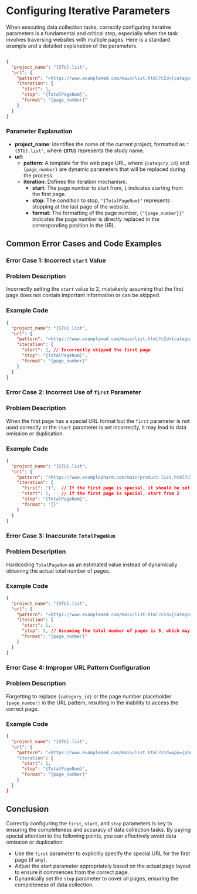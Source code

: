 # Configuring Iterative Parameters

When executing data collection tasks, correctly configuring iterative parameters is a fundamental and critical step, especially when the task involves traversing websites with multiple pages. Here is a standard example and a detailed explanation of the parameters.

```json

{
  "project_name": "{STU}.list",
  "url": {
    "pattern": "<https://www.examplemed.com/main/list.html?cId={category_id}&pn={page_number}.html>", 
    "iteration": {
      "start": 1,
      "stop": "{TotalPageNum}",
      "format": "{page_number}"
    }
  }
}

```

### Parameter Explanation

- **project_name**: Identifies the name of the current project, formatted as `"{STU}.list"`, where **`{STU}`** represents the study name.
- **url**:
    - **pattern**: A template for the web page URL, where `{category_id}` and `{page_number}` are dynamic parameters that will be replaced during the process.
    - **iteration**: Defines the iteration mechanism.
        - **start**: The page number to start from, `1` indicates starting from the first page.
        - **stop**: The condition to stop, `"{TotalPageNum}"` represents stopping at the last page of the website.
        - **format**: The formatting of the page number, `{"{page_number}}"` indicates the page number is directly replaced in the corresponding position in the URL.

## Common Error Cases and Code Examples

### Error Case 1: Incorrect `start` Value

### Problem Description

Incorrectly setting the `start` value to 2, mistakenly assuming that the first page does not contain important information or can be skipped.

### Example Code

```json
{
  "project_name": "{STU}.list",
  "url": {
    "pattern": "<https://www.examplemed.com/main/list.html?cId={category_id}&pn={page_number}.html>", 
    "iteration": {
      "start": 2, // Incorrectly skipped the first page
      "stop": "{TotalPageNum}",
      "format": "{page_number}"
    }
  }
}

```

### Error Case 2: Incorrect Use of `first` Parameter

### Problem Description

When the first page has a special URL format but the `first` parameter is not used correctly or the `start` parameter is set incorrectly, it may lead to data omission or duplication.

### Example Code

```json
{
  "project_name": "{STU}.list",
  "url": {
    "pattern": "<https://www.examplepharm.com/main/product-list.html?cId={category_id}&pn=(*).html>", 
    "iteration": {
      "first": "1",  // If the first page is special, it should be set to the actual situation
      "start": 1,    // If the first page is special, start from 2
      "stop": "{TotalPageNum}",
      "format": "{}"
    }
  }
}

```

### Error Case 3: Inaccurate `TotalPageNum`

### Problem Description

Hardcoding `TotalPageNum` as an estimated value instead of dynamically obtaining the actual total number of pages.

### Example Code

```json
{
  "project_name": "{STU}.list",
  "url": {
    "pattern": "<https://www.examplemed.com/main/list.html?cId={category_id}&pn={page_number}.html>", 
    "iteration": {
      "start": 1,
      "stop": 5, // Assuming the total number of pages is 5, which may not match reality
      "format": "{page_number}"
    }
  }
}

```

### Error Case 4: Improper URL Pattern Configuration

### Problem Description

Forgetting to replace `{category_id}` or the page number placeholder `{page_number}` in the URL pattern, resulting in the inability to access the correct page.

### Example Code

```json
{
  "project_name": "{STU}.list",
  "url": {
    "pattern": "<https://www.examplemed.com/main/list.html?cId=&pn={page_number}.html>",   // Forgot to replace `{category_id}`
    "iteration": {
      "start": 1,
      "stop": "{TotalPageNum}",
      "format": "{page_number}"
    }
  }
}

```

## Conclusion

Correctly configuring the `first`, `start`, and `stop` parameters is key to ensuring the completeness and accuracy of data collection tasks. By paying special attention to the following points, you can effectively avoid data omission or duplication:

- Use the `first` parameter to explicitly specify the special URL for the first page (if any).
- Adjust the start parameter appropriately based on the actual page layout to ensure it commences from the correct page.
- Dynamically set the `stop` parameter to cover all pages, ensuring the completeness of data collection.
